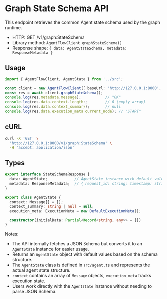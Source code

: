 # Graph State Schema API

This endpoint retrieves the common Agent state schema used by the graph runtime.

- HTTP: GET /v1/graph:StateSchema
- Library method: `AgentFlowClient.graphStateSchema()`
- Response shape: `{ data: AgentStateSchema, metadata: ResponseMetadata }`

## Usage

```ts
import { AgentFlowClient, AgentState } from '../src';

const client = new AgentFlowClient({ baseUrl: 'http://127.0.0.1:8000', debug: true });
const res = await client.graphStateSchema();
console.log(res.metadata.message);           // "OK"
console.log(res.data.context.length);        // 0 (empty array)
console.log(res.data.context_summary);       // null
console.log(res.data.execution_meta.current_node); // "START"
```

## cURL

```bash
curl -X 'GET' \
  'http://127.0.0.1:8000/v1/graph:StateSchema' \
  -H 'accept: application/json'
```

## Types

```ts
export interface StateSchemaResponse {
  data: AgentState;            // AgentState instance with default values
  metadata: ResponseMetadata;  // { request_id: string; timestamp: string; message: string }
}

export class AgentState {
  context: Message[] = [];
  context_summary: string | null = null;
  execution_meta: ExecutionMeta = new DefaultExecutionMeta();

  constructor(initialData: Partial<Record<string, any>> = {})
}
```

Notes:
- The API internally fetches a JSON Schema but converts it to an `AgentState` instance for easier usage.
- Returns an `AgentState` object with default values based on the schema structure.
- The `AgentState` class is defined in `src/agent.ts` and represents the actual agent state structure.
- `context` contains an array of `Message` objects, `execution_meta` tracks execution state.
- Users work directly with the `AgentState` instance without needing to parse JSON Schema.

